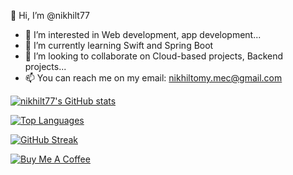 👋 Hi, I’m @nikhilt77
- 👀 I’m interested in Web development, app development...
- 🌱 I’m currently learning Swift and Spring Boot
- 💞️ I’m looking to collaborate on Cloud-based projects, Backend projects...
- 📫 You can reach me on my email: nikhiltomy.mec@gmail.com

[![nikhilt77's GitHub stats](https://github-readme-stats-olcd.vercel.app/api?username=nikhilt77&show_icons=true&theme=transparent&card_width=400&hide_title=true&hide_border=true)](https://github.com/nikhilt77)

[![Top Languages](https://github-readme-stats-olcd.vercel.app/api/top-langs?username=nikhilt77&layout=compact&card_width=400&theme=transparent&hide_border=true)](https://github.com/nikhilt77)

[![GitHub Streak](https://github-readme-streak-stats.herokuapp.com?user=nikhilt77&theme=transparent&hide_border=true)](https://git.io/streak-stats)
<!-- Add your Buy Me A Coffee button below -->
[![Buy Me A Coffee](https://img.buymeacoffee.com/button-api/?text=Buy%20me%20a%20coffee&emoji=&slug=nikhiltomyo&button_colour=FF5F5F&font_colour=ffffff&font_family=Cookie&outline_colour=000000&coffee_colour=FFDD00)](https://www.buymeacoffee.com/nikhiltomyo)

<!--
nikhilt77/nikhilt77 is a ✨ special ✨ repository because its `README.md` (this file) appears on your GitHub profile.
You can click the Preview link to take a look at your changes.
--->
